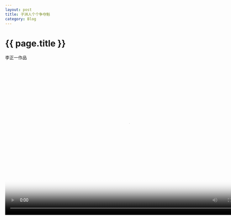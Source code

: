 ```yaml
---
layout: post
title: 子洲人个个争夺魁
category: Blog
---
```


{{ page.title }}
===
>
<html lang="en">

<head>

</head>

<body>
    <span>李正一作品</span>
    <div>
    <video width="800" height="500" controls="controls"  autoplay           poster="http://www.zizhou.gov.cn/upload/CMSzizhou/201711/20171123viyieuba7y.jpg">
     <source src="http://www.zizhou.gov.cn/upload/CMSzizhou/201711/201711230951012.mp4" type="video/mp4">

          </video>
    </div>
</body>

</html>